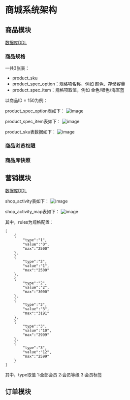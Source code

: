 # 商城系统架构

## 商品模块
[数据库DDL](sql/product_ddl.sql)

### 商品规格
一共3张表：
* product_sku
* product_spec_option：规格项名称，例如 颜色、存储容量
* product_spec_item：规格项取值，例如 金色/银色/海军蓝

以商品ID = 150为例：

product_spec_option表如下：
![image](https://user-images.githubusercontent.com/13992911/111977283-84127480-8b3d-11eb-9cb3-e315eae3991d.png)

product_spec_item表如下：
![image](https://user-images.githubusercontent.com/13992911/111977319-8ffe3680-8b3d-11eb-8720-350ae824a809.png)

product_sku表数据如下：
![image](https://user-images.githubusercontent.com/13992911/111977486-bf14a800-8b3d-11eb-9d2d-0f78b09fcc79.png)

### 商品浏览权限

### 商品库快照


## 营销模块
[数据库DDL](sql/activity_ddl.sql)

shop_activity表如下：
![image](https://user-images.githubusercontent.com/13992911/111981480-b5417380-8b42-11eb-8244-592fc320498d.png)

shop_activity_map表如下：
![image](https://user-images.githubusercontent.com/13992911/111981604-da35e680-8b42-11eb-9cf1-58d9e2a2fa5a.png)

其中，rules为规格配置：
```
[
    {
        "type":"1",
        "value":"0",
        "max":"2500"
    },
    {
        "type":"2",
        "value":"1",
        "max":"2500"
    },
    {
        "type":"2",
        "value":"2",
        "max":"3000"
    },
    {
        "type":"2",
        "value":"3",
        "max":"3191"
    },
    {
        "type":"3",
        "value":"10",
        "max":"2999"
    },
    {
        "type":"3",
        "value":"12",
        "max":"2599"
    }
]
```

其中，type取值 1:全部会员 2:会员等级 3:会员标签


## 订单模块

